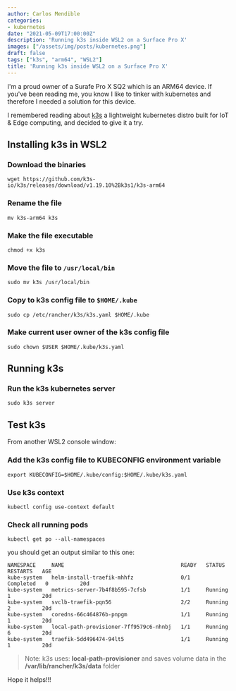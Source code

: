 ```yaml
---
author: Carlos Mendible
categories:
- kubernetes
date: "2021-05-09T17:00:00Z"
description: 'Running k3s inside WSL2 on a Surface Pro X'
images: ["/assets/img/posts/kubernetes.png"]
draft: false
tags: ["k3s", "arm64", "WSL2"]
title: 'Running k3s inside WSL2 on a Surface Pro X'
---
```


I'm a proud owner of a Surafe Pro X SQ2 which is an ARM64 device. If you've been reading me, you know I like to tinker with kubernetes and therefore I needed a solution for this device.

I remembered reading about [k3s](https://k3s.io/) a lightweight kubernetes distro built for IoT & Edge computing, and decided to  give it a try.

## Installing k3s in WSL2

### Download the binaries

``` shell
wget https://github.com/k3s-io/k3s/releases/download/v1.19.10%2Bk3s1/k3s-arm64
```

### Rename the file

``` shell
mv k3s-arm64 k3s
```

### Make the file executable

``` shell
chmod +x k3s
```

### Move the file to `/usr/local/bin`

``` shell
sudo mv k3s /usr/local/bin
```

### Copy to k3s config file to `$HOME/.kube`

``` shell
sudo cp /etc/rancher/k3s/k3s.yaml $HOME/.kube
```

### Make current user owner of the k3s config file

``` shell
sudo chown $USER $HOME/.kube/k3s.yaml
```

## Running k3s

### Run the k3s kubernetes server

``` shell
sudo k3s server
```

## Test k3s

From another WSL2 console window: 

### Add the k3s config file to KUBECONFIG environment variable

``` shell
export KUBECONFIG=$HOME/.kube/config:$HOME/.kube/k3s.yaml
```

### Use k3s context

``` shell
kubectl config use-context default
```

### Check all running pods

``` shell
kubectl get po --all-namespaces
```

you should get an output similar to this one:

``` shell
NAMESPACE     NAME                                     READY   STATUS      RESTARTS   AGE
kube-system   helm-install-traefik-mhhfz               0/1     Completed   0          20d
kube-system   metrics-server-7b4f8b595-7cfsb           1/1     Running     1          20d
kube-system   svclb-traefik-pqn56                      2/2     Running     2          20d
kube-system   coredns-66c464876b-pnpgm                 1/1     Running     1          20d
kube-system   local-path-provisioner-7ff9579c6-nhnbj   1/1     Running     6          20d
kube-system   traefik-5dd496474-94lt5                  1/1     Running     1          20d
```

> Note: k3s uses: **local-path-provisioner** and saves volume data in the **/var/lib/rancher/k3s/data** folder

Hope it helps!!!
